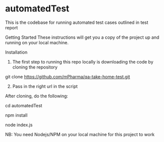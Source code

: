 # automatedTest
This is the codebase for running automated test cases outlined in test report

Getting Started
These instructions will get you a copy of the project up and running on your local machine.

Installation
1. The first step to running this repo locally is downloading the code by cloning the repository

git clone https://github.com/mPharma/qa-take-home-test.git

2. Pass in the right url in the script

After cloning, do the following:

 cd automatedTest
 
 npm install
 
 node index.js
 
NB: You need Nodejs/NPM on your local machine for this project to work

